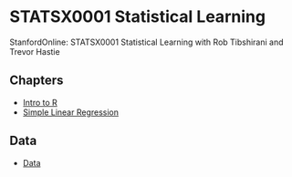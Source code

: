 # STATSX0001 Statistical Learning
 StanfordOnline: STATSX0001 Statistical Learning with Rob Tibshirani and Trevor Hastie
 
 ## Chapters
 
 * [Intro to R](Intro%20to%20R)
 * [Simple Linear Regression](Simple%20Linear%20Regression)
 
 ## Data
 
 * [Data](Data)
